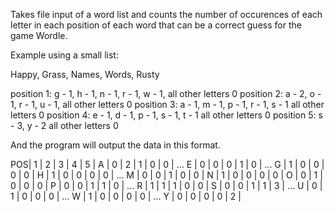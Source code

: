 Takes file input of a word list and counts the number of occurences of each letter in each position of each word that can be a correct guess for the game Wordle.

Example using a small list:

Happy,
Grass,
Names,
Words,
Rusty

position 1: g - 1, h - 1, n - 1, r - 1, w - 1,  all other letters 0
position 2: a - 2, o - 1, r - 1, u - 1,         all other letters 0
position 3: a - 1, m - 1, p - 1, r - 1, s - 1   all other letters 0
position 4: e - 1, d - 1, p - 1, s - 1, t - 1   all other letters 0
position 5: s - 3, y - 2                        all other letters 0

And the program will output the data in this format.

POS| 1 | 2 | 3 | 4 | 5 |
 A | 0 | 2 | 1 | 0 | 0 |
 ...
 E | 0 | 0 | 0 | 1 | 0 |
 ...
 G | 1 | 0 | 0 | 0 | 0 |
 H | 1 | 0 | 0 | 0 | 0 |
 ...
 M | 0 | 0 | 1 | 0 | 0 |
 N | 1 | 0 | 0 | 0 | 0 |
 O | 0 | 1 | 0 | 0 | 0 |
 P | 0 | 0 | 1 | 1 | 0 |
 ...
 R | 1 | 1 | 1 | 0 | 0 |
 S | 0 | 0 | 1 | 1 | 3 |
 ...
 U | 0 | 1 | 0 | 0 | 0 |
 ...
 W | 1 | 0 | 0 | 0 | 0 |
 ...
 Y | 0 | 0 | 0 | 0 | 2 |
